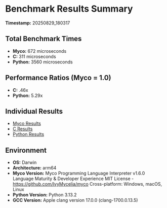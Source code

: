 # Benchmark Results Summary
**Timestamp:** 20250829_180317

## Total Benchmark Times
- **Myco:** 672 microseconds
- **C:** 311 microseconds  
- **Python:** 3560 microseconds

## Performance Ratios (Myco = 1.0)
- **C:** .46x
- **Python:** 5.29x

## Individual Results
- [Myco Results](Myco_20250829_180317.txt)
- [C Results](C_20250829_180317.txt)
- [Python Results](Python_20250829_180317.txt)

## Environment
- **OS:** Darwin
- **Architecture:** arm64
- **Myco Version:** Myco Programming Language Interpreter v1.6.0
Language Maturity & Developer Experience
MIT License - https://github.com/IvyMycelia/myco
Cross-platform: Windows, macOS, Linux
- **Python Version:** Python 3.13.2
- **GCC Version:** Apple clang version 17.0.0 (clang-1700.0.13.5)
